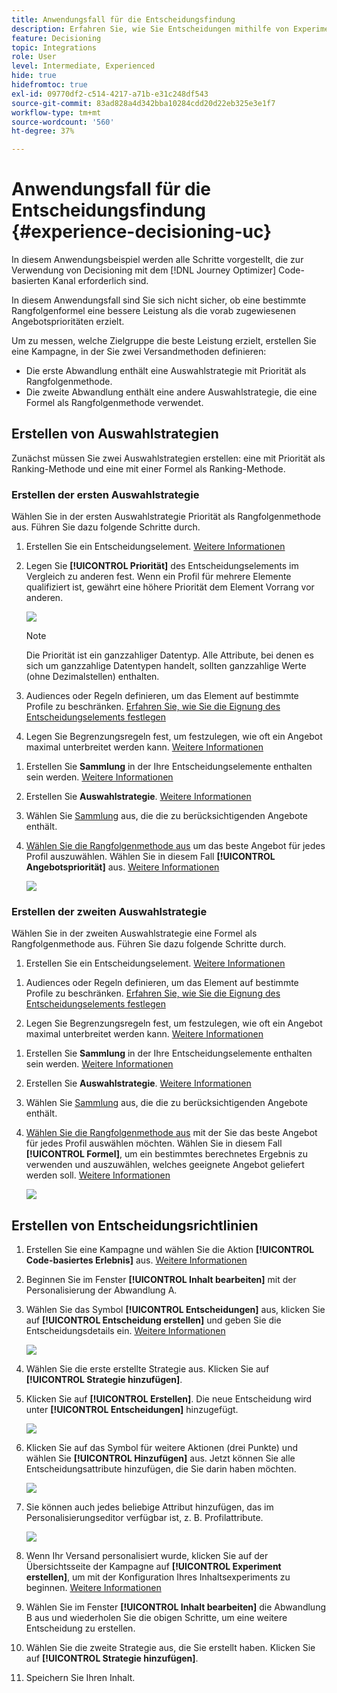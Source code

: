 ```yaml
---
title: Anwendungsfall für die Entscheidungsfindung
description: Erfahren Sie, wie Sie Entscheidungen mithilfe von Experimenten mit dem Code-basierten Kanal erstellen.
feature: Decisioning
topic: Integrations
role: User
level: Intermediate, Experienced
hide: true
hidefromtoc: true
exl-id: 09770df2-c514-4217-a71b-e31c248df543
source-git-commit: 83ad828a4d342bba10284cdd20d22eb325e3e1f7
workflow-type: tm+mt
source-wordcount: '560'
ht-degree: 37%

---
```


# Anwendungsfall für die Entscheidungsfindung {#experience-decisioning-uc}

In diesem Anwendungsbeispiel werden alle Schritte vorgestellt, die zur Verwendung von Decisioning mit dem [!DNL Journey Optimizer] Code-basierten Kanal erforderlich sind.

<!--In this use case, you create a campaign where you define two delivery treatments - each containing a different decision policy in order to measure which one performs best for your target audience.-->

In diesem Anwendungsfall sind Sie sich nicht sicher, ob eine bestimmte Rangfolgenformel eine bessere Leistung als die vorab zugewiesenen Angebotsprioritäten erzielt.

Um zu messen, welche Zielgruppe die beste Leistung erzielt, erstellen Sie eine Kampagne, in der Sie zwei Versandmethoden definieren:

<!--Set up the experiment such that:-->

* Die erste Abwandlung enthält eine Auswahlstrategie mit Priorität als Rangfolgenmethode.
* Die zweite Abwandlung enthält eine andere Auswahlstrategie, die eine Formel als Rangfolgenmethode verwendet.

## Erstellen von Auswahlstrategien

Zunächst müssen Sie zwei Auswahlstrategien erstellen: eine mit Priorität als Ranking-Methode und eine mit einer Formel als Ranking-Methode.

### Erstellen der ersten Auswahlstrategie

Wählen Sie in der ersten Auswahlstrategie Priorität als Rangfolgenmethode aus. Führen Sie dazu folgende Schritte durch.

1. Erstellen Sie ein Entscheidungselement. [Weitere Informationen](items.md)

1. Legen Sie **[!UICONTROL Priorität]** des Entscheidungselements im Vergleich zu anderen fest. Wenn ein Profil für mehrere Elemente qualifiziert ist, gewährt eine höhere Priorität dem Element Vorrang vor anderen.

   ![](assets/exd-uc-item-priority.png)

   >[!NOTE]
   >
   >Die Priorität ist ein ganzzahliger Datentyp. Alle Attribute, bei denen es sich um ganzzahlige Datentypen handelt, sollten ganzzahlige Werte (ohne Dezimalstellen) enthalten.

1. Audiences oder Regeln definieren, um das Element auf bestimmte Profile zu beschränken. [Erfahren Sie, wie Sie die Eignung des Entscheidungselements festlegen](items.md#eligibility)

1. Legen Sie Begrenzungsregeln fest, um festzulegen, wie oft ein Angebot maximal unterbreitet werden kann. [Weitere Informationen](items.md#capping)

<!--1. If needed, repeat the steps above to create one or more additional decision items.-->

1. Erstellen Sie **Sammlung** in der Ihre Entscheidungselemente enthalten sein werden. [Weitere Informationen](collections.md)

1. Erstellen Sie **Auswahlstrategie**. [Weitere Informationen](selection-strategies.md#create-selection-strategy)

1. Wählen Sie [Sammlung](collections.md) aus, die die zu berücksichtigenden Angebote enthält.

1. [Wählen Sie die Rangfolgenmethode aus](#select-ranking-method) um das beste Angebot für jedes Profil auszuwählen. Wählen Sie in diesem Fall **[!UICONTROL Angebotspriorität]** aus. [Weitere Informationen](selection-strategies.md#offer-priority)

   ![](assets/exd-uc-strategy-priority.png)

   <!--If multiple offers are eligible for this strategy, the [Offer priority](#offer-priority) method uses the value defined in the offers.-->

### Erstellen der zweiten Auswahlstrategie

Wählen Sie in der zweiten Auswahlstrategie eine Formel als Rangfolgenmethode aus. Führen Sie dazu folgende Schritte durch.

1. Erstellen Sie ein Entscheidungselement. [Weitere Informationen](items.md)

<!--1. Set the same **[!UICONTROL Priority]** as for the first decision item. TBC?-->

1. Audiences oder Regeln definieren, um das Element auf bestimmte Profile zu beschränken. [Erfahren Sie, wie Sie die Eignung des Entscheidungselements festlegen](items.md#eligibility)

1. Legen Sie Begrenzungsregeln fest, um festzulegen, wie oft ein Angebot maximal unterbreitet werden kann. [Weitere Informationen](items.md#capping)

<!--1. If needed, repeat the steps above to create one or more additional decision items.-->

1. Erstellen Sie **Sammlung** in der Ihre Entscheidungselemente enthalten sein werden. [Weitere Informationen](collections.md)

1. Erstellen Sie **Auswahlstrategie**. [Weitere Informationen](selection-strategies.md#create-selection-strategy)

1. Wählen Sie [Sammlung](collections.md) aus, die die zu berücksichtigenden Angebote enthält.

1. [Wählen Sie die Rangfolgenmethode aus](#select-ranking-method) mit der Sie das beste Angebot für jedes Profil auswählen möchten. Wählen Sie in diesem Fall **[!UICONTROL Formel]**, um ein bestimmtes berechnetes Ergebnis zu verwenden und auszuwählen, welches geeignete Angebot geliefert werden soll. [Weitere Informationen](selection-strategies.md#ranking-formula)

   ![](assets/exd-uc-strategy-formula.png)

<!--
## Create decision items and selection strategies

You first need to create items, group them together in collections, set up rules and ranking methods. These elements will allow you to build selection strategies.

1. Navigate to **[!UICONTROL Decisioning]** > **[!UICONTROL Catalogs]** and create several decision items. Set constraints using audiences or rules to restrict each item to specific profiles only. [Learn more](items.md)

1. From the items list, click the **[!UICONTROL Edit schema]** button  and edit the custom attributes if needed. [Learn how to work with catalogs](catalogs.md)

1. Create **collections** to categorize and group your decision items according to your preferences. [Learn more](collections.md)

1. Create **decision rules** to determine to whom a decision item can be shown. [Learn more](rules.md)

1. Create **ranking methods** and apply them within decision strategies to determine the priority order for selecting decision items. [Learn more](ranking.md)

1. Build **selection strategies** that leverage collections, decision rules, and ranking methods to identify the decision items suitable for displaying to profiles. [Learn more](selection-strategies.md)
-->

## Erstellen von Entscheidungsrichtlinien

<!--To present the best dynamic offer and experience to your visitors on your website or mobile app, add a decision policy to a code-based campaign.

Define two delivery treatments each containing a different decision policy.-->

1. Erstellen Sie eine Kampagne und wählen Sie die Aktion **[!UICONTROL Code-basiertes Erlebnis]** aus. [Weitere Informationen](../code-based/create-code-based.md)

1. Beginnen Sie im Fenster **[!UICONTROL Inhalt bearbeiten]** mit der Personalisierung der Abwandlung A.

1. Wählen Sie das Symbol **[!UICONTROL Entscheidungen]** aus, klicken Sie auf **[!UICONTROL Entscheidung erstellen]** und geben Sie die Entscheidungsdetails ein. [Weitere Informationen](create-decision.md)

   ![](assets/decision-code-based-create.png)

1. Wählen Sie die erste erstellte Strategie aus. Klicken Sie auf **[!UICONTROL Strategie hinzufügen]**.

1. Klicken Sie auf **[!UICONTROL Erstellen]**. Die neue Entscheidung wird unter **[!UICONTROL Entscheidungen]** hinzugefügt.

   ![](assets/decision-code-based-decision-added.png)

1. Klicken Sie auf das Symbol für weitere Aktionen (drei Punkte) und wählen Sie **[!UICONTROL Hinzufügen]** aus. Jetzt können Sie alle Entscheidungsattribute hinzufügen, die Sie darin haben möchten.

   ![](assets/decision-code-based-add-decision.png)

1. Sie können auch jedes beliebige Attribut hinzufügen, das im Personalisierungseditor verfügbar ist, z. B. Profilattribute.

   ![](assets/decision-code-based-decision-profile-attribute.png)

1. Wenn Ihr Versand personalisiert wurde, klicken Sie auf der Übersichtsseite der Kampagne auf **[!UICONTROL Experiment erstellen]**, um mit der Konfiguration Ihres Inhaltsexperiments zu beginnen. [Weitere Informationen](../content-management/content-experiment.md)

1. Wählen Sie im Fenster **[!UICONTROL Inhalt bearbeiten]** die Abwandlung B aus und wiederholen Sie die obigen Schritte, um eine weitere Entscheidung zu erstellen.

1. Wählen Sie die zweite Strategie aus, die Sie erstellt haben. Klicken Sie auf **[!UICONTROL Strategie hinzufügen]**.

1. Speichern Sie Ihren Inhalt.
